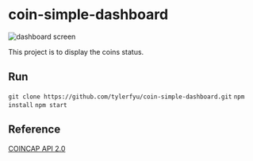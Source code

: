 # coin-simple-dashboard

![dashboard screen](https://github.com/tylerfyu/coin-simple-dashboard/blob/develop/img/screen.jpg)

This project is to display the coins status.

## Run
`git clone https://github.com/tylerfyu/coin-simple-dashboard.git`
`npm install`
`npm start`

## Reference
[COINCAP API 2.0](https://docs.coincap.io/)